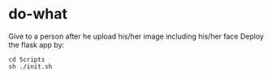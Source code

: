 # do-what
Give to a person after he upload his/her image including his/her face
Deploy the flask app by:
```
cd Scripts
sh ./init.sh
```
